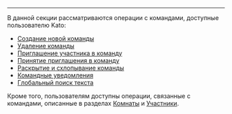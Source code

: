 ***

В данной секции рассматриваются операции с командами, доступные пользователю Kato:

 - [Создание новой команды](/articles/ru/faq/list#how-to-create-a-new-team)
 - [Удаление команды](/articles/ru/faq/list#how-to-delete-a-team)
 - [Приглашение участника в команду](/articles/ru/faq/list#how-to-invite-a-member)
 - [Принятие приглашения в команду](/articles/ru/faq/list#how-to-join-a-team)
 - [Раскрытие и схлопывание команды](/articles/ru/faq/list#how-to-expand-and-collapse-a-team)
 - [Командные уведомления](/articles/ru/faq/list#what-is-a-team-pill)
 - [Глобальный поиск текста](/articles/ru/faq/list#what-is--global-search)

 Кроме того, пользователям доступны операции, связанные с командами, описанные в разделах [Комнаты](/articles/ru/rooms/) и [Участники](/articles/ru/members/).
